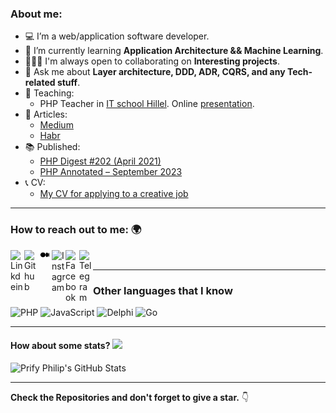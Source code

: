 ### About me:
- 💻 I’m a web/application software developer.
- 🧘 I’m currently learning **Application Architecture && Machine Learning**.
- 👨‍👧‍👦 I'm always open to collaborating on **Interesting projects**.
- 💬 Ask me about **Layer architecture, DDD, ADR, CQRS, and any Tech-related stuff**.
- 🥸 Teaching:
  * PHP Teacher in [IT school Hillel](https://ithillel.ua/). Online [presentation](https://github.com/dykyi-roman/it-school/tree/master/presentation).
- 📑 Articles:
  * [Medium](https://medium.com/@dykyi.roman)
  * [Habr](https://habr.com/ru/users/dykyi_roman/publications/articles/)
- 📚 Published:
  * [PHP Digest #202 (April 2021)](https://habr.com/ru/articles/555242/)
  * [PHP Annotated – September 2023](https://blog.jetbrains.com/phpstorm/2023/09/php-annotated-september-2023)
- 📞 CV:
  * [My CV for applying to a creative job](https://dykyi-roman.github.io/cv/)
---

### How to reach out to me: 🌍

<a href="https://www.linkedin.com/in/roman-dykyi-43428543/">
  <img align="left" alt="Linkdein" title="Linkdein" width="22px" src="https://cdn.jsdelivr.net/npm/simple-icons@v3/icons/linkedin.svg" />
</a>
<a href="https://github.com/dykyi-roman">
  <img align="left" alt="Github" title="Github" width="22px" src="https://cdn.jsdelivr.net/npm/simple-icons@v3/icons/github.svg" />
</a>
<a href="https://medium.com/@dykyi.roman">
  <img align="left" alt="Medium" title="Medium" width="22px" src="https://github.com/Medium/medium-logos/blob/master/03_Symbol/01_Black/SVG/Artboard%201.svg" />
</a>
<a href="https://www.instagram.com/dykyi.roman/">
  <img align="left" alt="Instagram" title="Instagram" width="22px" src="https://cdn.jsdelivr.net/npm/simple-icons@v3/icons/instagram.svg" />
</a>
<a href="https://www.facebook.com/dykyi.roman/">
  <img align="left" alt="Facebook" title="Facebook" width="22px" src="https://cdn.jsdelivr.net/npm/simple-icons@v3/icons/facebook.svg" />
</a>
<a href="https://t.me/NOCaut2012">
  <img align="left" alt="Telegram" title="Telegram" width="22px" src="https://cdn.jsdelivr.net/npm/simple-icons@v3/icons/telegram.svg" />
</a>
<br/>

---

### Other languages that I know
<img alt="PHP" src="https://img.shields.io/badge/php-%23777BB4.svg?&style=for-the-badge&logo=php&logoColor=white"/> <img alt="JavaScript" src="https://img.shields.io/badge/javascript-%23323330.svg?&style=for-the-badge&logo=javascript&logoColor=%23F7DF1E"/> <img alt="Delphi" src="https://img.shields.io/badge/delphi-%23000000.svg?&style=for-the-badge&logo=Delphi&logoColor=white"/> <img alt="Go" src="https://img.shields.io/badge/go-%2300ADD8.svg?&style=for-the-badge&logo=go&logoColor=white"/>

---

#### How about some stats? <img src="https://media.giphy.com/media/VgCDAzcKvsR6OM0uWg/giphy.gif" width="50">

![Prify Philip's GitHub Stats](https://github-readme-stats.vercel.app/api?username=dykyi-roman&&include_all_commits=true&show_icons=true&title_color=fff&icon_color=79ff97&text_color=9f9f9f&bg_color=151515)

---

**Check the Repositories and don't forget to give a star.** 👇
